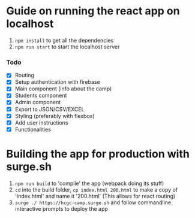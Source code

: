 # Guide on running the react app on localhost
1. `npm install` to get all the dependencies
2. `npm run start` to start the localhost server

### Todo

- [x] Routing
- [x] Setup authentication with firebase
- [x] Main component (info about the camp)
- [x] Students component
- [x] Admin component
- [x] Export to JSON/CSV/EXCEL
- [x] Styling (preferably with flexbox)
- [x] Add user instructions
- [x] Functionalities

# Building the app for production with surge.sh
1. `npm run build` to 'compile' the app (webpack doing its stuff)
2. `cd` into the build folder, `cp index.html 200.html` to make a copy of 'index.html' and name it '200.html' (This allows for react routing)
3. `surge ./ https://hcgc-camp.surge.sh` and follow commandline interactive prompts to deploy the app
